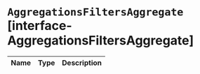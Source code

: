 # `AggregationsFiltersAggregate` [interface-AggregationsFiltersAggregate]

| Name | Type | Description |
| - | - | - |
